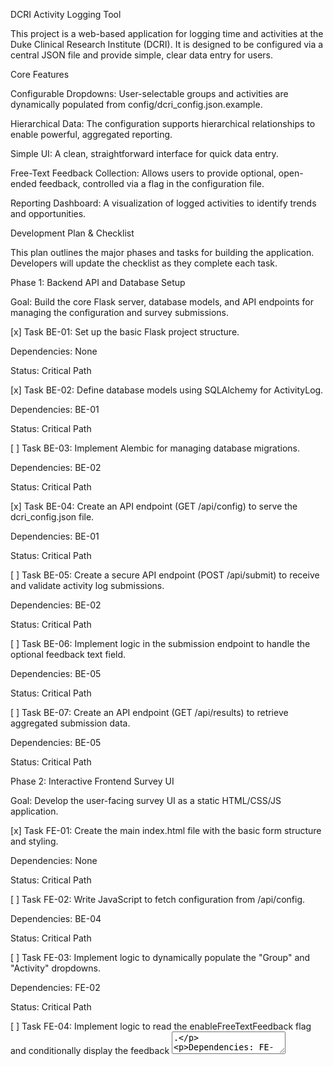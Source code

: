 DCRI Activity Logging Tool

This project is a web-based application for logging time and activities at the Duke Clinical Research Institute (DCRI). It is designed to be configured via a central JSON file and provide simple, clear data entry for users.



Core Features

Configurable Dropdowns: User-selectable groups and activities are dynamically populated from config/dcri\_config.json.example.



Hierarchical Data: The configuration supports hierarchical relationships to enable powerful, aggregated reporting.



Simple UI: A clean, straightforward interface for quick data entry.



Free-Text Feedback Collection: Allows users to provide optional, open-ended feedback, controlled via a flag in the configuration file.



Reporting Dashboard: A visualization of logged activities to identify trends and opportunities.



Development Plan \& Checklist

This plan outlines the major phases and tasks for building the application. Developers will update the checklist as they complete each task.



Phase 1: Backend API and Database Setup

Goal: Build the core Flask server, database models, and API endpoints for managing the configuration and survey submissions.



\[x] Task BE-01: Set up the basic Flask project structure.



Dependencies: None



Status: Critical Path



\[x] Task BE-02: Define database models using SQLAlchemy for ActivityLog.



Dependencies: BE-01



Status: Critical Path



\[ ] Task BE-03: Implement Alembic for managing database migrations.



Dependencies: BE-02



Status: Critical Path



\[x] Task BE-04: Create an API endpoint (GET /api/config) to serve the dcri\_config.json file.



Dependencies: BE-01



Status: Critical Path



\[ ] Task BE-05: Create a secure API endpoint (POST /api/submit) to receive and validate activity log submissions.



Dependencies: BE-02



Status: Critical Path



\[ ] Task BE-06: Implement logic in the submission endpoint to handle the optional feedback text field.



Dependencies: BE-05



Status: Critical Path



\[ ] Task BE-07: Create an API endpoint (GET /api/results) to retrieve aggregated submission data.



Dependencies: BE-05



Status: Critical Path



Phase 2: Interactive Frontend Survey UI

Goal: Develop the user-facing survey UI as a static HTML/CSS/JS application.



\[x] Task FE-01: Create the main index.html file with the basic form structure and styling.



Dependencies: None



Status: Critical Path



\[ ] Task FE-02: Write JavaScript to fetch configuration from /api/config.



Dependencies: BE-04



Status: Critical Path



\[ ] Task FE-03: Implement logic to dynamically populate the "Group" and "Activity" dropdowns.



Dependencies: FE-02



Status: Critical Path



\[ ] Task FE-04: Implement logic to read the enableFreeTextFeedback flag and conditionally display the feedback <textarea>.



Dependencies: FE-02



Status: Critical Path



\[ ] Task FE-05: Implement form submission logic to POST data to /api/submit.



Dependencies: BE-05, FE-03, FE-04



Status: Critical Path



\[x] Task FE-06: Ensure the UI is clean, responsive, and easy to use on both desktop and mobile devices.



Dependencies: FE-01



Status: Critical Path



Phase 3: Reporting Dashboard

Goal: Create a simple web page to visualize the collected data.



\[ ] Task DB-01: Create a new HTML page/template for the dashboard (dashboard.html).



Dependencies: FE-01 (to share structure/styling)



Status: Critical Path



\[ ] Task DB-02: Write JavaScript to fetch aggregated data from the /api/results endpoint.



Dependencies: BE-07



Status: Critical Path



\[ ] Task DB-03: Use a charting library (e.g., Chart.js) to display time allocation by group and activity.



Dependencies: DB-02



Status: Critical Path



\[ ] Task DB-04: Add filters to the dashboard (e.g., filter by group, date range).



Dependencies: DB-03



Status: Optional (Enhancement)



Phase 4: Deployment and Documentation

Goal: Package the application and provide clear instructions for deployment.



\[ ] Task DEP-01: Create a Dockerfile to containerize the Flask backend for easy deployment.



Dependencies: BE-01



Status: Critical Path



\[ ] Task DEP-02: Write clear deployment instructions for setting up the database and running the application.



Dependencies: All previous phases



Status: Critical Path



\[ ] Task DEP-03: Finalize all documentation, ensuring the config.json structure and all API endpoints are clearly described.



Dependencies: All previous phases



Status: Critical Path

